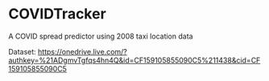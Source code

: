 # COVIDTracker
A COVID spread predictor using 2008 taxi location data

Dataset: https://onedrive.live.com/?authkey=%21ADgmvTgfqs4hn4Q&id=CF159105855090C5%211438&cid=CF159105855090C5
